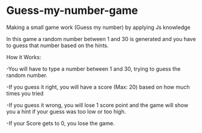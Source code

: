 # Guess-my-number-game

Making a small game work (Guess my number) by applying Js knowledge

In this game a random number between 1 and 30 is generated and you have to guess that number based on the hints.

How it Works:

-You will have to type a number between 1 and 30, trying to guess the random number.

-If you guess it right, you will have a score (Max: 20) based on how much times you tried

-If you guess it wrong, you will lose 1 score point and the game will show you a hint if your guess was too low or too high.

-If your Score gets to 0, you lose the game.
